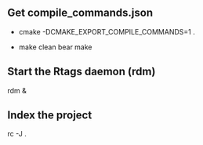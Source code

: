 ## Get compile_commands.json

- cmake -DCMAKE_EXPORT_COMPILE_COMMANDS=1 .
 
- make clean
bear make

## Start the Rtags daemon (rdm)
rdm &

## Index the project
rc -J .
